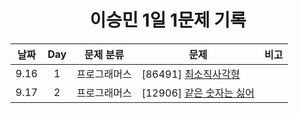 <div align="center">
  
# 이승민 1일 1문제 기록

| 날짜 | Day | 문제 분류    | 문제                                   | 비고     |
| :--: | :-: | ------------ | -------------------------------------- | -------- |
| 9.16 |  1  | 프로그래머스 | [86491] [최소직사각형](./3주차/0916/) |          |
| 9.17 |  2  | 프로그래머스 | [12906] [같은 숫자는 싫어](./3주차/0917/) |          |


</div>
